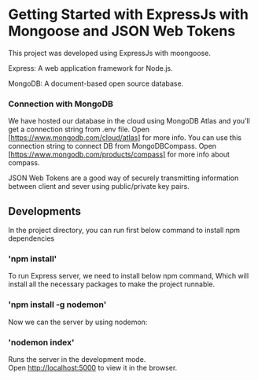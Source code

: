 # Getting Started with ExpressJs with Mongoose and JSON Web Tokens

This project was developed using ExpressJs with moongoose.

Express: A web application framework for Node.js.

MongoDB: A document-based open source database.

### Connection with MongoDB
We have hosted our database in the cloud using MongoDB Atlas and you’ll get a connection string from .env file. Open [https://www.mongodb.com/cloud/atlas] for more info. 
You can use this connection string to connect DB from MongoDBCompass. Open [https://www.mongodb.com/products/compass] for more info about compass. 

JSON Web Tokens are a good way of securely transmitting information between client and sever using public/private key pairs.

## Developments

In the project directory, you can run first below command to install npm dependencies

### 'npm install'

To run Express server, we need to install below npm command, Which will install all the necessary packages to make the project runnable.

### 'npm install -g nodemon'

Now we can the server by using nodemon:

### 'nodemon index'

Runs the server in the development mode.\
Open [http://localhost:5000](http://localhost:5000) to view it in the browser.

